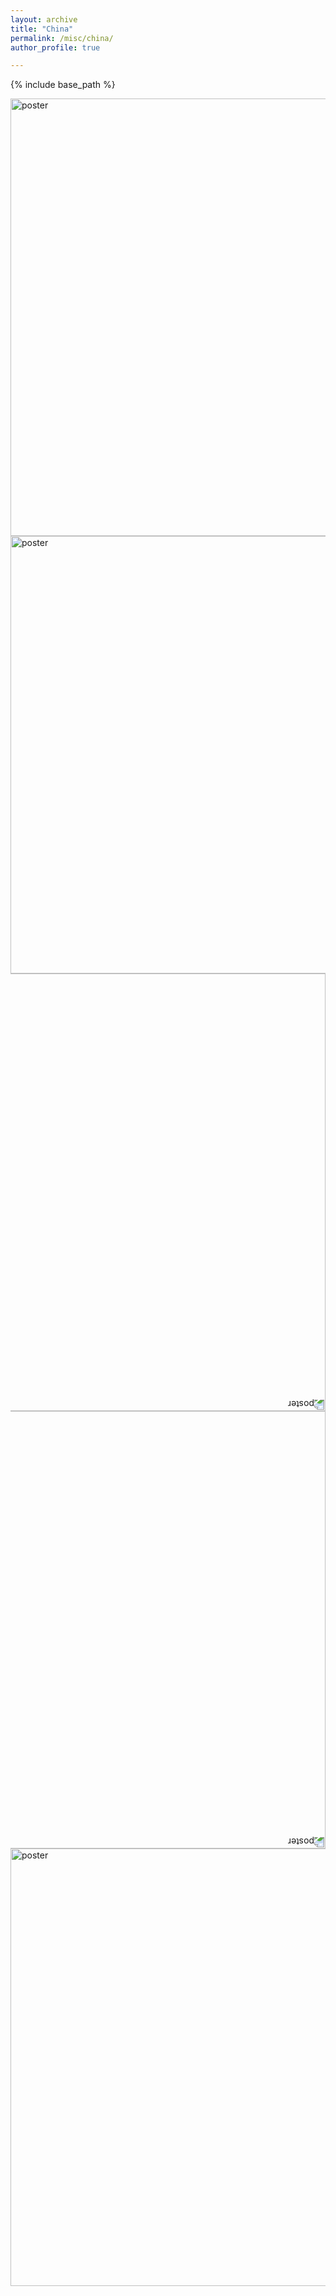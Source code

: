 ```yaml
---
layout: archive
title: "China"
permalink: /misc/china/
author_profile: true

---
```


{% include base_path %}

<img src="../../images/china/china_1.jpg" alt="poster" width="700"/>

<img src="../../images/china/china_2.jpg" alt="poster" width="700"/>

<img src="../../images/china/china_3.jpg" alt="poster" width="700" style="transform:rotate(180deg);"/>

<img src="../../images/china/china_4.jpg" alt="poster" width="700" style="transform:rotate(180deg);"/>

<img src="../../images/china/china_5.jpg" alt="poster" width="700"/>
